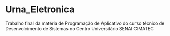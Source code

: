 # Urna_Eletronica
 Trabalho final da matéria de Programação de Aplicativo do curso técnico de Desenvolcimento de Sistemas no Centro Universitário SENAI CIMATEC
